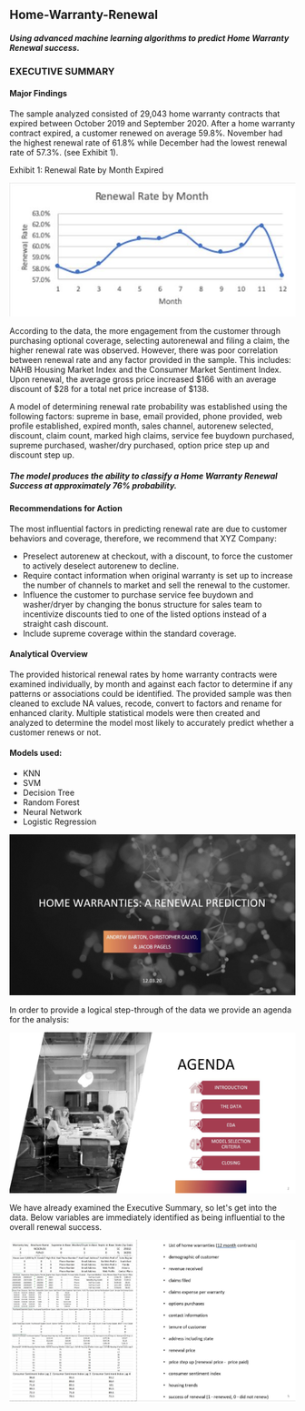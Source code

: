 ## Home-Warranty-Renewal
##### Using advanced machine learning algorithms to predict Home Warranty Renewal success.

### EXECUTIVE SUMMARY

#### Major Findings

The sample analyzed consisted of 29,043 home warranty contracts that expired between October 2019 and September 2020.   After a home warranty contract expired, a customer renewed on average 59.8%.  November had the highest renewal rate of 61.8% while December had the lowest renewal rate of 57.3%.  (see Exhibit 1).

Exhibit 1: Renewal Rate by Month Expired

![ScreenShot](https://github.com/Drev917/Home-Warranty-ML/blob/main/Renewal%20Rate.JPG)

According to the data, the more engagement from the customer through purchasing optional coverage, selecting autorenewal and filing a claim, the higher renewal rate was observed. 
However, there was poor correlation between renewal rate and any factor provided in the sample.  This includes: NAHB Housing Market Index and the Consumer Market Sentiment Index.
Upon renewal, the average gross price increased $166 with an average discount of $28 for a total net price increase of $138.  

A model of determining renewal rate probability was established using the following factors: supreme in base, email provided, phone provided, web profile established, expired month, sales channel, autorenew selected, discount, claim count, marked high claims, service fee buydown purchased, supreme purchased, washer/dry purchased, option price step up and discount step up. 

##### The model produces the ability to classify a Home Warranty Renewal Success at approximately 76% probability. 

#### Recommendations for Action
The most influential factors in predicting renewal rate are due to customer behaviors and coverage, therefore, we recommend that XYZ Company:
- Preselect autorenew at checkout, with a discount, to force the customer to actively deselect autorenew to decline.  
- Require contact information when original warranty is set up to increase the number of channels to market and sell the renewal to the customer. 
- Influence the customer to purchase service fee buydown and washer/dryer by changing the bonus structure for sales team to incentivize discounts tied to one of the listed options instead of a straight cash discount. 
- Include supreme coverage within the standard coverage. 

#### Analytical Overview 
The provided historical renewal rates by home warranty contracts were examined individually, by month and against each factor to determine if any patterns or associations could be identified. The provided sample was then cleaned to exclude NA values, recode, convert to factors and rename for enhanced clarity.  Multiple statistical models were then created and analyzed to determine the model most likely to accurately predict whether a customer renews or not. 


#### Models used:
- KNN
- SVM
- Decision Tree
- Random Forest
- Neural Network
- Logistic Regression

![ScreenShot](https://github.com/Drev917/Home-Warranty-ML/blob/main/Slides/Slide%201.JPG)

In order to provide a logical step-through of the data we provide an agenda for the analysis:

![ScreenShot](https://github.com/Drev917/Home-Warranty-ML/blob/main/Slides/Slide%202.JPG)

We have already examined the Executive Summary, so let's get into the data. Below variables are immediately identified as being influential to the overall renewal success.

![ScreenShot](https://github.com/Drev917/Home-Warranty-ML/blob/main/Slides/Slide%205.JPG)
